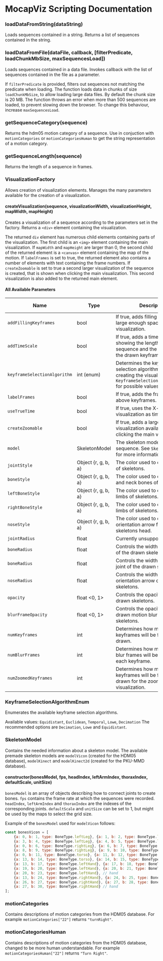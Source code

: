 # MocapViz Scripting Documentation

### loadDataFromString(dataString)

Loads sequences contained in a string. Returns a list of sequences contained in the string.

### loadDataFromFile(dataFile, callback, [filterPredicate, loadChunkMbSize, maxSequencesLoad])

Loads sequences contained in a data file. Invokes callback with the list of sequences contained in the file as a parameter.

If `filterPredicate` is provided, filters out sequences not matching the predicate when loading. The function loads data in chunks of size `loadChunkMbSize`, to allow loading large data files. By default the chunk size is 20 MB. The function throws an error when more than 500 sequences are loaded, to prevent slowing down the browser. To change this behaviour, increase `maxSequencesLoad`. 

### getSequenceCategory(sequence)

Returns the hdm05 motion category of a sequence. Use in conjuction with `motionCategories` or `motionCategoriesHuman` to get the string representation of a motion category.

### getSequenceLength(sequence)

Returns the length of a sequence in frames.

### VisualizationFactory

Allows creation of visualization elements. Manages the many parameters available for the creation of a visualization.

#### createVisualization(sequence, visualizationWidth, visualizationHeight, mapWidth, mapHeight)

Creates a visualization of a sequence according to the parameters set in the factory. Returns a `<div>` element containing the visualization. 

The returned `div` element has numerous child elements containing parts of the visualization. The first child is an `<img>` element containing the main visualization. If `mapWidth` and `mapHeight` are larger than 0, the second child of the returned element is a `<canvas>` element containing the map of the motion. If `labelFrames` is set to true, the returned element also contains a number of elements with text containing the frame numbers. If `createZoomable` is set to true a second larger visualization of the sequence is created, that is shown when clicking the main visualization. This second visualization is also added to the returned main element.

#### All Available Parameters

Name | Type | Description | Default Value
--- | --- | --- | --- |
`addFillingKeyframes` | bool | If true, adds filling keyframes in large enough spaces in the visualization. | true
`addTimeScale` | bool | If true, adds a time scale showing the length of the sequence and the position of the drawn keyframes in time. | false
`keyframeSelectionAlgorithm` | int (enum) | Determines the keyframe selection algorithm used when creating the visualization. See `KeyframeSelectionAlgorithmEnum` for possible values. | Decimation
`labelFrames` | bool | If true, adds the frame numbers above keyframes. | true
`useTrueTime` | bool | If true, uses the X-axis of the visualization as time. | true
`createZoomable` | bool | If true, adds a larger visualization available when clicking the main visualization. | true
`model` | SkeletonModel | The skeleton model of the sequence. See `SkeletonModel` for more information. | modelVicon 
`jointStyle` | Object {r, g, b, a} | The color used to draw the head of skeletons. | {r:0, g:0, b:0, a:1}
`boneStyle` | Object {r, g, b, a} | The color used to draw the torso and neck bones of skeletons. | {r:0, g:0, b:0, a:1}
`leftBoneStyle` | Object {r, g, b, a} | The color used to draw the left limbs of skeletons. | {r:144, g:0, b:0, a:1}
`rightBoneStyle` | Object {r, g, b, a} | The color used to draw the right limbs of skeletons. | {r:0, g:0, b:144, a:1}
`noseStyle` | Object {r, g, b, a} | The color used to draw the orientation arrow from the skeletons head. | {r: 192, g: 16, b: 128, a: 1}
`jointRadius` | float | Currently unsupported. | 0
`boneRadius` | float | Controls the width of the bones of the drawn skeletons. | 0.725
`boneRadius` | float | Controls the width of the head joint of the drawn skeletons. | 1.5
`noseRadius` | float | Controls the width of the orientation arrow of the drawn skeletons. | 0.9
`opacity` | float <0, 1> | Controls the opacity of the drawn skeletons. | 1
`blurFrameOpacity` | float <0, 1> | Controls the opacity of the drawn motion blur frame skeletons. | 0.125
`numKeyframes` | int | Determines how many keyframes will be found and drawn. | 10
`numBlurFrames` | int | Determines how many motion blur frames will be drawn before each keyframe. | 10
`numZoomedKeyframes` | int | Determines how many keyframes will be found and drawn for the zoomed visualization. | 12

### KeyframeSelectionAlgorithmEnum

Enumerates the available keyframe selection algorithms.

Available values: `Equidistant`, `Euclidean`, `Temporal`, `Lowe`, `Decimation`
The recommended options are `Decimation`, `Lowe` and `Equidistant`.

### SkeletonModel

Contains the needed information about a skeleton model. The available premade skeleton models are `modelVicon` (created for the HDM05 database), `modelKinect` and `modelKinect2d` (created for the PKU-MMD database).

#### constructor(bonesModel, fps, headIndex, leftArmIndex, thoraxIndex, defaultScale, unitSize)

`bonesModel` is an array of objects describing how to connect joints to create bones. `fps` contains the frame rate at which the sequences were recorded. `headIndex`, `leftArmIndex` and `thoraxIndex` are the indexes of the corresponding joints. `defaultScale` and `unitSize` can be set to 1, but might be used by the maps to select the grid size.

Example of the `bonesModel` used for `modelVicon` follows:

```javascript
const bonesVicon = [
    {a: 0, b: 1, type: BoneType.leftLeg}, {a: 1, b: 2, type: BoneType.leftLeg}, {a: 2, b: 3, type: BoneType.leftLeg}, 
    {a: 3, b: 4, type: BoneType.leftLeg}, {a: 4, b: 5, type: BoneType.leftLeg}, // leg
    {a: 0, b: 6, type: BoneType.rightLeg}, {a: 6, b: 7, type: BoneType.rightLeg}, {a: 7, b: 8, type: BoneType.rightLeg}, 
    {a: 8, b: 9, type: BoneType.rightLeg}, {a: 9, b: 10, type: BoneType.rightLeg}, // leg
    {a: 0, b: 11, type: BoneType.torso}, {a: 11, b: 12, type: BoneType.torso}, {a: 12, b: 13, type: BoneType.torso}, 
    {a: 13, b: 14, type: BoneType.torso}, {a: 14, b: 15, type: BoneType.torso}, {a: 15, b: 16, type: BoneType.torso}, // torso + head
    {a: 13, b: 17, type: BoneType.leftHand}, {a: 17, b: 18, type: BoneType.leftHand}, {a: 18, b: 19, type: BoneType.leftHand}, 
    {a: 19, b: 20, type: BoneType.leftHand}, {a: 20, b: 21, type: BoneType.leftHand}, {a: 21, b: 22, type: BoneType.leftHand}, 
    {a: 20, b: 23, type: BoneType.leftHand}, // hand
    {a: 13, b: 24, type: BoneType.rightHand}, {a: 24, b: 25, type: BoneType.rightHand}, {a: 25, b: 26, type: BoneType.rightHand}, 
    {a: 26, b: 27, type: BoneType.rightHand}, {a: 27, b: 28, type: BoneType.rightHand}, {a: 28, b: 29, type: BoneType.rightHand}, 
    {a: 27, b: 30, type: BoneType.rightHand} // hand
];
```

### motionCategories

Contains descriptions of motion categories from the HDM05 database. For example `motionCategories["22"]` returns `"turnRight"`.

### motionCategoriesHuman

Contains descriptions of motion categories from the HDM05 database, changed to be more human understandable. For example `motionCategoriesHuman["22"]` returns `"Turn Right"`.
